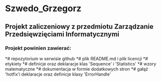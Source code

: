 # Szwedo_Grzegorz


## Projekt zaliczeniowy z przedmiotu Zarządzanie Przedsięwzięciami Informatycznymi

### Projekt powinien zawierać:

*# repozytorium w serwisie github
*# plik README.md i plik licencji
*# etykiety
*# definicje oraz deklaracje klas 'Sequence' i 'Statistics'
*# wzory matematyczne
*# dokumentacja w formie dodatkowych stron
*# gałąź 'hotfix'i deklaracje oraz definicje klasy 'ErrorHandle'

